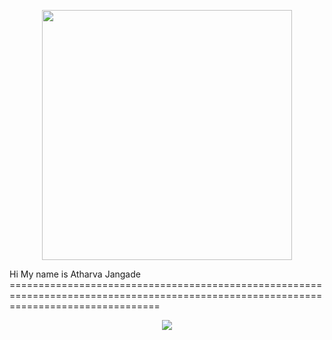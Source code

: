 <p align="center">
  <img src="https://media0.giphy.com/media/l0IyeheChYxx2byDu/giphy.gif?cid=6c09b952aa8az6b3q9w1rt8uhsb5jlnvfm4fv8i48pcj8luc&ep=v1_internal_gif_by_id&rid=giphy.gif&ct=g" width="400">
</p>
Hi
My name is Atharva Jangade
======================================================================================================================================
                            
<p align="center">
  <img src="https://user-images.githubusercontent.com/53935554/85947272-2861e480-b939-11ea-8bce-3b01c0478fce.jpg">
</p>
